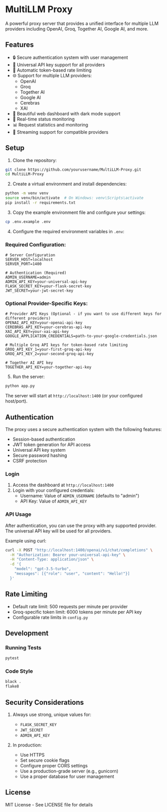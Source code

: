# MultiLLM Proxy

A powerful proxy server that provides a unified interface for multiple LLM providers including OpenAI, Groq, Together AI, Google AI, and more.

## Features

- 🔒 Secure authentication system with user management
- 🔑 Universal API key support for all providers
- 🔄 Automatic token-based rate limiting
- 🌐 Support for multiple LLM providers:
  - OpenAI
  - Groq
  - Together AI
  - Google AI
  - Cerebras
  - XAI
- 🎨 Beautiful web dashboard with dark mode support
- 🔄 Real-time status monitoring
- 📊 Request statistics and monitoring
- 🚀 Streaming support for compatible providers

## Setup

1. Clone the repository:
```bash
git clone https://github.com/yourusername/MultiLLM-Proxy.git
cd MultiLLM-Proxy
```

2. Create a virtual environment and install dependencies:
```bash
python -m venv venv
source venv/bin/activate  # On Windows: venv\Scripts\activate
pip install -r requirements.txt
```

3. Copy the example environment file and configure your settings:
```bash
cp .env.example .env
```

4. Configure the required environment variables in `.env`:

### Required Configuration:
```env
# Server Configuration
SERVER_HOST=localhost
SERVER_PORT=1400

# Authentication (Required)
ADMIN_USERNAME=admin
ADMIN_API_KEY=your-universal-api-key
FLASK_SECRET_KEY=your-flask-secret-key
JWT_SECRET=your-jwt-secret-key
```

### Optional Provider-Specific Keys:
```env
# Provider API Keys (Optional - if you want to use different keys for different providers)
OPENAI_API_KEY=your-openai-api-key
CEREBRAS_API_KEY=your-cerebras-api-key
XAI_API_KEY=your-xai-api-key
GOOGLE_APPLICATION_CREDENTIALS=path-to-your-google-credentials.json

# Multiple Groq API keys for token-based rate limiting
GROQ_API_KEY_1=your-first-groq-api-key
GROQ_API_KEY_2=your-second-groq-api-key

# Together AI API key
TOGETHER_API_KEY=your-together-api-key
```

5. Run the server:
```bash
python app.py
```

The server will start at `http://localhost:1400` (or your configured host/port).

## Authentication

The proxy uses a secure authentication system with the following features:

- Session-based authentication
- JWT token generation for API access
- Universal API key system
- Secure password hashing
- CSRF protection

### Login

1. Access the dashboard at `http://localhost:1400`
2. Login with your configured credentials:
   - Username: Value of `ADMIN_USERNAME` (defaults to "admin")
   - API Key: Value of `ADMIN_API_KEY`

### API Usage

After authentication, you can use the proxy with any supported provider. The universal API key will be used for all providers.

Example using curl:
```bash
curl -X POST "http://localhost:1400/openai/v1/chat/completions" \
  -H "Authorization: Bearer your-universal-api-key" \
  -H "Content-Type: application/json" \
  -d '{
    "model": "gpt-3.5-turbo",
    "messages": [{"role": "user", "content": "Hello!"}]
  }'
```

## Rate Limiting

- Default rate limit: 500 requests per minute per provider
- Groq-specific token limit: 6000 tokens per minute per API key
- Configurable rate limits in `config.py`

## Development

### Running Tests
```bash
pytest
```

### Code Style
```bash
black .
flake8
```

## Security Considerations

1. Always use strong, unique values for:
   - `FLASK_SECRET_KEY`
   - `JWT_SECRET`
   - `ADMIN_API_KEY`

2. In production:
   - Use HTTPS
   - Set secure cookie flags
   - Configure proper CORS settings
   - Use a production-grade server (e.g., gunicorn)
   - Use a proper database for user management

## License

MIT License - See LICENSE file for details